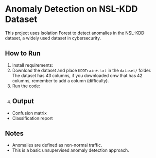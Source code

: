 # Anomaly Detection on NSL-KDD Dataset

This project uses Isolation Forest to detect anomalies in the NSL-KDD dataset, a widely used dataset in cybersecurity.

## How to Run

1. Install requirements:
2. Download the dataset and place `KDDTrain+.txt` in the `dataset/` folder. The dataset has 43 columns, if you downloaded onw that has 42 columns, remember to add a column (difficulty). 
3. Run the code:
4. ## Output
- Confusion matrix
- Classification report
  
## Notes
- Anomalies are defined as non-normal traffic.
- This is a basic unsupervised anomaly detection approach.
